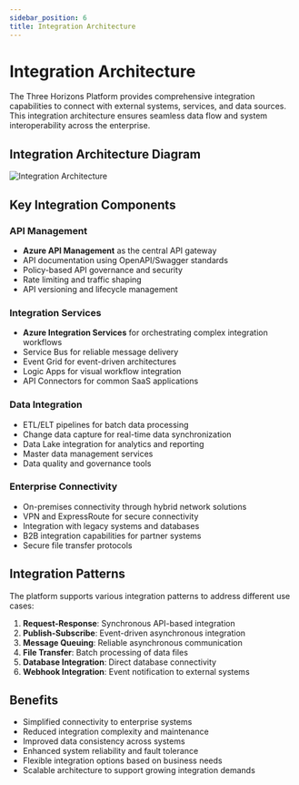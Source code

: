 ```yaml
---
sidebar_position: 6
title: Integration Architecture
---
```


# Integration Architecture

The Three Horizons Platform provides comprehensive integration capabilities to connect with external systems, services, and data sources. This integration architecture ensures seamless data flow and system interoperability across the enterprise.

## Integration Architecture Diagram

![Integration Architecture](/img/diagrams/integration-diagram.png)

## Key Integration Components

### API Management

- **Azure API Management** as the central API gateway
- API documentation using OpenAPI/Swagger standards
- Policy-based API governance and security
- Rate limiting and traffic shaping
- API versioning and lifecycle management

### Integration Services

- **Azure Integration Services** for orchestrating complex integration workflows
- Service Bus for reliable message delivery
- Event Grid for event-driven architectures
- Logic Apps for visual workflow integration
- API Connectors for common SaaS applications

### Data Integration

- ETL/ELT pipelines for batch data processing
- Change data capture for real-time data synchronization
- Data Lake integration for analytics and reporting
- Master data management services
- Data quality and governance tools

### Enterprise Connectivity

- On-premises connectivity through hybrid network solutions
- VPN and ExpressRoute for secure connectivity
- Integration with legacy systems and databases
- B2B integration capabilities for partner systems
- Secure file transfer protocols

## Integration Patterns

The platform supports various integration patterns to address different use cases:

1. **Request-Response**: Synchronous API-based integration
2. **Publish-Subscribe**: Event-driven asynchronous integration
3. **Message Queuing**: Reliable asynchronous communication
4. **File Transfer**: Batch processing of data files
5. **Database Integration**: Direct database connectivity
6. **Webhook Integration**: Event notification to external systems

## Benefits

- Simplified connectivity to enterprise systems
- Reduced integration complexity and maintenance
- Improved data consistency across systems
- Enhanced system reliability and fault tolerance
- Flexible integration options based on business needs
- Scalable architecture to support growing integration demands 
